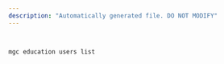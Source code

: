 ```yaml
---
description: "Automatically generated file. DO NOT MODIFY"
---
```


```bash


mgc education users list

```